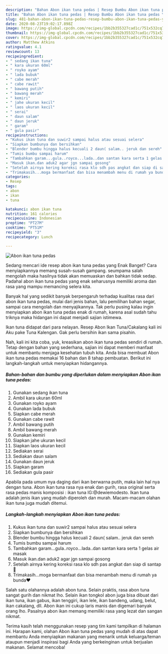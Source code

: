```yaml
---
description: "Bahan Abon ikan tuna pedas | Resep Bumbu Abon ikan tuna pedas Yang Sempurna"
title: "Bahan Abon ikan tuna pedas | Resep Bumbu Abon ikan tuna pedas Yang Sempurna"
slug: 481-bahan-abon-ikan-tuna-pedas-resep-bumbu-abon-ikan-tuna-pedas-yang-sempurna
date: 2020-08-23T19:02:17.898Z
image: https://img-global.cpcdn.com/recipes/1bb2b355327cad1c/751x532cq70/abon-ikan-tuna-pedas-foto-resep-utama.jpg
thumbnail: https://img-global.cpcdn.com/recipes/1bb2b355327cad1c/751x532cq70/abon-ikan-tuna-pedas-foto-resep-utama.jpg
cover: https://img-global.cpcdn.com/recipes/1bb2b355327cad1c/751x532cq70/abon-ikan-tuna-pedas-foto-resep-utama.jpg
author: Matthew Atkins
ratingvalue: 4.1
reviewcount: 13
recipeingredient:
- " sedang ikan tuna"
- " kara ukuran 60ml"
- " royko ayam"
- " lada bubuk"
- " cabe merah"
- " cabe rawit"
- " bawang putih"
- " bawang merah"
- " kemiri"
- " jahe ukuran kecil"
- " laos ukuran kecil"
- " serai"
- " daun salam"
- " daun jeruk"
- " garam"
- " gula pasir"
recipeinstructions:
- "Kukus ikan tuna dan suwir2 sampai halus atau sesuai selera"
- "Siapkan bumbunya dan bersihkan"
- "Blender bumbu hingga halus kecuali 2 daun( salam.. jeruk dan sereh"
- "Tumis bumbu sampai harum"
- "Tambahkan garam...gula..royco...lada..dan santan kara serta 1 gelas air masak"
- "Masuk ikan.dan aduk2 agar jgn sampai gosong"
- "Setelah airnya kering koreksi rasa klo sdh pas angkat dan siap di santap🙏"
- "Trimakasih...moga bermanfaat dan bisa menambah menu di rumah ya bunda❤️"
categories:
- Resep
tags:
- abon
- ikan
- tuna

katakunci: abon ikan tuna 
nutrition: 161 calories
recipecuisine: Indonesian
preptime: "PT27M"
cooktime: "PT51M"
recipeyield: "3"
recipecategory: Lunch

---
```



![Abon ikan tuna pedas](https://img-global.cpcdn.com/recipes/1bb2b355327cad1c/751x532cq70/abon-ikan-tuna-pedas-foto-resep-utama.jpg)

Sedang mencari ide resep abon ikan tuna pedas yang Enak Banget? Cara menyiapkannya memang susah-susah gampang. seumpama salah mengolah maka hasilnya tidak akan memuaskan dan bahkan tidak sedap. Padahal abon ikan tuna pedas yang enak seharusnya memiliki aroma dan rasa yang mampu memancing selera kita.

Banyak hal yang sedikit banyak berpengaruh terhadap kualitas rasa dari abon ikan tuna pedas, mulai dari jenis bahan, lalu pemilihan bahan segar, sampai cara mengolah dan menyajikannya. Tak perlu pusing kalau ingin menyiapkan abon ikan tuna pedas enak di rumah, karena asal sudah tahu triknya maka hidangan ini dapat menjadi sajian istimewa.

Ikan tuna didapat dari para nelayan. Resep Abon Ikan Tuna/Cakalang kali ini Aku pake Tuna Kalengan. Gak perlu bersihin ikan sama pisahin.


Nah, kali ini kita coba, yuk, kreasikan abon ikan tuna pedas sendiri di rumah. Tetap dengan bahan yang sederhana, sajian ini dapat memberi manfaat untuk membantu menjaga kesehatan tubuh kita. Anda bisa membuat Abon ikan tuna pedas memakai 16 bahan dan 8 tahap pembuatan. Berikut ini langkah-langkah untuk menyiapkan hidangannya.

<!--inarticleads1-->

##### Bahan-bahan dan bumbu yang diperlukan dalam menyiapkan Abon ikan tuna pedas:

1. Gunakan  sedang ikan tuna
1. Ambil  kara ukuran 60ml
1. Gunakan  royko ayam
1. Gunakan  lada bubuk
1. Siapkan  cabe merah
1. Gunakan  cabe rawit
1. Ambil  bawang putih
1. Ambil  bawang merah
1. Gunakan  kemiri
1. Siapkan  jahe ukuran kecil
1. Siapkan  laos ukuran kecil
1. Sediakan  serai
1. Sediakan  daun salam
1. Gunakan  daun jeruk
1. Siapkan  garam
1. Sediakan  gula pasir


Apabila pada umum nya daging dari ikan berwarna putih, maka lain hal nya dengan tuna. Abon ikan tuna rasa nya enak dan gurih, rasa original serta rasa pedas manis komposisi : ikan tuna IG:@dewiemodesto. Ikan tuna adalah jenis ikan yang mudah diperoleh dan murah. Macam-macam olahan ikan tuna juga mudah ditemui. 

<!--inarticleads2-->

##### Langkah-langkah menyiapkan Abon ikan tuna pedas:

1. Kukus ikan tuna dan suwir2 sampai halus atau sesuai selera
1. Siapkan bumbunya dan bersihkan
1. Blender bumbu hingga halus kecuali 2 daun( salam.. jeruk dan sereh
1. Tumis bumbu sampai harum
1. Tambahkan garam...gula..royco...lada..dan santan kara serta 1 gelas air masak
1. Masuk ikan.dan aduk2 agar jgn sampai gosong
1. Setelah airnya kering koreksi rasa klo sdh pas angkat dan siap di santap🙏
1. Trimakasih...moga bermanfaat dan bisa menambah menu di rumah ya bunda❤️


Salah satu olahannya adalah abon tuna. Selain praktis, rasa abon tuna sangat gurih dan nikmat lho. Selain ikan tongkol abon juga bisa dibuat dari ikan tuna, ikan gabus, ikan tenggiri, ikan lele, ikan bandeng, udang, belut, ikan cakalang, dll. Abon ikan ini cukup laris manis dan digemari banyak orang lho. Pasalnya abon ikan memang memiliki rasa yang lezat dan sangan nikmat. 

Terima kasih telah menggunakan resep yang tim kami tampilkan di halaman ini. Harapan kami, olahan Abon ikan tuna pedas yang mudah di atas dapat membantu Anda menyiapkan makanan yang menarik untuk keluarga/teman ataupun menjadi inspirasi bagi Anda yang berkeinginan untuk berjualan makanan. Selamat mencoba!
